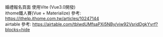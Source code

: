 婚禮報名頁面 使用Vite (Vue3.0開發)  
ithome鐵人賽(Vue + Materialize) 參考: https://ithelp.ithome.com.tw/articles/10247144  
airtable 參考: https://airtable.com/tblwdUMfsaPXi5NBy/viw92VsridDgkYvrf?blocks=hide  

